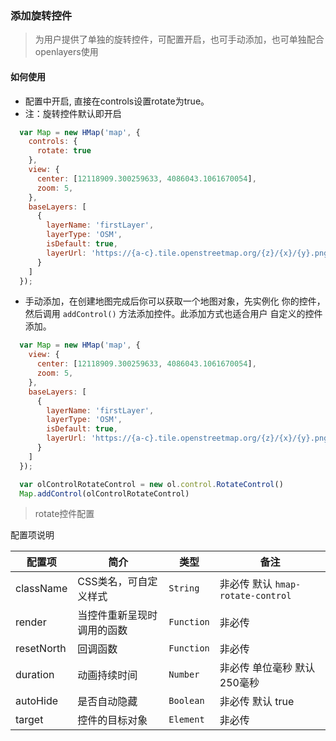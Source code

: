 ### 添加旋转控件

> 为用户提供了单独的旋转控件，可配置开启，也可手动添加，也可单独配合openlayers使用

#### 如何使用

* 配置中开启, 直接在controls设置rotate为true。
* 注：旋转控件默认即开启

```javascript
  var Map = new HMap('map', {
    controls: {
      rotate: true
    },
    view: {
      center: [12118909.300259633, 4086043.1061670054],
      zoom: 5,
    },
    baseLayers: [
      {
        layerName: 'firstLayer',
        layerType: 'OSM',
        isDefault: true,
        layerUrl: 'https://{a-c}.tile.openstreetmap.org/{z}/{x}/{y}.png'
      }
    ]
  });
```

* 手动添加，在创建地图完成后你可以获取一个地图对象，先实例化
  你的控件，然后调用 ``addControl()`` 方法添加控件。此添加方式也适合用户
  自定义的控件添加。

```javascript
  var Map = new HMap('map', {
    view: {
      center: [12118909.300259633, 4086043.1061670054],
      zoom: 5,
    },
    baseLayers: [
      {
        layerName: 'firstLayer',
        layerType: 'OSM',
        isDefault: true,
        layerUrl: 'https://{a-c}.tile.openstreetmap.org/{z}/{x}/{y}.png'
      }
    ]
  });

  var olControlRotateControl = new ol.control.RotateControl()
  Map.addControl(olControlRotateControl)
```

> rotate控件配置

配置项说明

| 配置项 | 简介 | 类型 | 备注 |
| --- | --- |--- | --- |
| className | CSS类名，可自定义样式 | `String` | 非必传 默认 ```hmap-rotate-control```  |
| render | 当控件重新呈现时调用的函数 | `Function` | 非必传 |
| resetNorth | 回调函数 | `Function` | 非必传 |
| duration | 动画持续时间 | `Number` | 非必传 单位毫秒 默认250毫秒 |
| autoHide | 是否自动隐藏 | `Boolean` | 非必传 默认 true |
| target | 控件的目标对象 | `Element` | 非必传 |
